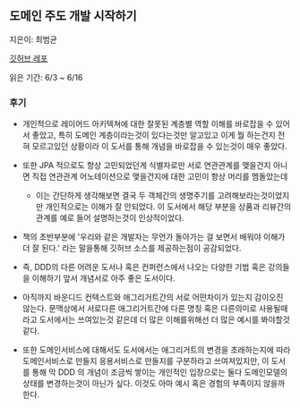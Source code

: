 ## 도메인 주도 개발 시작하기

지은이: 최범균

<a href="https://github.com/madvirus/ddd-start2">깃허브 레포</a>

읽은 기간: 6/3 ~ 6/16

### 후기

- 개인적으로 레이어드 아키텍쳐에 대한 잘못된 계층별 역할 이해를 바로잡을 수 있어서 좋았고, 특히 도메인 계층이라는것이 있다는것만 알고있고 이게 뭘 하는건지 전혀 모르고있던 상황이라 이 도서를 통해 개념을 바로잡을 수 있는것이 매우 좋았다.

- 또한 JPA 적으로도 항상 고민되었던게 식별자로만 서로 연관관계를 맺을건지 아니면 직접 연관관계 어노테이션으로 맺을건지에 대한 고민이 항상 머리를 멤돌았는데
    - 이는 간단하게 생각해보면 결국 두 객체간의 생명주기를 고려해보라는것이었지만 개인적으로는 이해가 잘 안되었다. 이 도서에서 해당 부분을 상품과 리뷰간의 관계를 예로 들어 설명하는것이 인상적이었다.

- 책의 초반부분에 '우리와 같은 개발자는 무언가 돌아가는 걸 보면서 배워야 이해가 더 잘 된다.' 라는 말을통해 깃허브 소스를 제공하는점이 공감되었다.
- 즉, DDD의 다른 어려운 도서나 혹은 컨퍼런스에서 나오는 다양한 기법 혹은 강의들을 이해하기 앞서 개념서로 아주 좋은 도서이다.

- 아직까지 바운디드 컨텍스트와 애그리거트간의 서로 어떤차이가 있는지 감이오진 않는다. 문맥상에서 서로다른 애그리거트간에 다른 명칭 혹은 다른의미로 사용될때 라고 도서에서는 쓰여있는것 같은데 더 많은 이해를위해선 더 많은 예시를 봐야할것 같다.
- 또한 도메인서비스에 대해서도 도서에서는 애그리거트의 변경을 초래하는지에 따라 도메인서비스로 만들지 응용서비스로 만들지를 구분하라고 쓰여져있지만, 이 도서를 통해 막 DDD 의 개념이 조금씩 쌓이는 개인적인 입장으로는 둘다 도메인모델의 상태를 변경하는것이 아닌가 싶다. 이것도 아마 예시 혹은 경험의 부족이지 않을까 한다.





